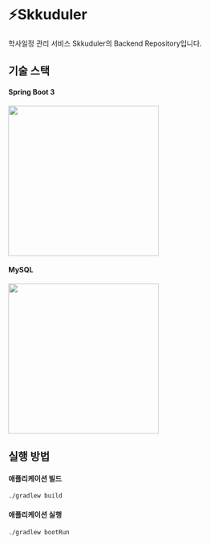 # ⚡Skkuduler
학사일정 관리 서비스 Skkuduler의 Backend Repository입니다.

## 기술 스택
#### Spring Boot 3
<img src="https://th.bing.com/th/id/OIP.o5FmjKTPdJTbhGE2MIjo6wHaEH?rs=1&pid=ImgDetMain" width="300">

#### MySQL
<img src="https://th.bing.com/th/id/R.cdc88c4d8cb8a0031d0671d77f6399ff?rik=YSMSAjEvR0Hh0w&riu=http%3a%2f%2fhowtolearn.me%2fwp-content%2fuploads%2f2014%2f04%2fMySQL-Logo.jpg&ehk=cs%2bjUFZuG37MbDcI4OY3mPuHbnDIgBmwZGO05u5GpiA%3d&risl=&pid=ImgRaw&r=0" width="300">

## 실행 방법 

#### 애플리케이션 빌드
```./gradlew build```
#### 애플리케이션 실행
```./gradlew bootRun```

